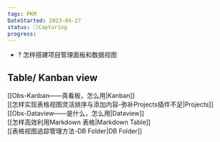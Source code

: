 ```yaml
---
tags: PKM
DateStarted: 2023-04-27
status: ⚪Capturing
progress:
---
```


- ? 怎样搭建项目管理面板和数据视图

## Table/ Kanban view

[[Obs-Kanban——真看板，怎么用|Kanban]]  
[[怎样实现表格视图灵活排序与添加内容-弥补Projects插件不足|Projects]]  
[[Obs-Dataview——是什么，怎么用|Dataview]]  
[[怎样高效利用Markdown 表格|Markdown Table]]  
[[表格视图追踪管理方法-DB Folder|DB Folder]]
